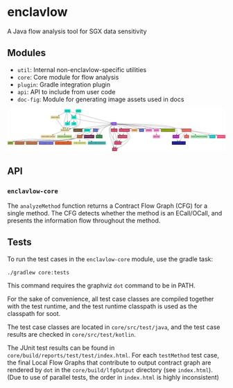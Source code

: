 # enclavlow
A Java flow analysis tool for SGX data sensitivity

## Modules
- `util`: Internal non-enclavlow-specific utilities
- `core`: Core module for flow analysis
- `plugin`: Gradle integration plugin
- `api`: API to include from user code
- `doc-fig`: Module for generating image assets used in docs

![](build/reports/dependency-graph/dependency-graph.png)

## API
### `enclavlow-core`
The `analyzeMethod` function returns a Contract Flow Graph (CFG) for a single method.
The CFG detects whether the method is an ECall/OCall,
and presents the information flow throughout the method.

## Tests
To run the test cases in the `enclavlow-core` module, use the gradle task:

```
./gradlew core:tests
```

This command requires the graphviz `dot` command to be in PATH.

For the sake of convenience, all test case classes are compiled together with the test runtime,
and the test runtime classpath is used as the classpath for soot.

The test case classes are located in `core/src/test/java`,
and the test case results are checked in `core/src/test/kotlin`.

The JUnit test results can be found in `core/build/reports/test/test/index.html`.
For each `testMethod` test case,
the final Local Flow Graphs that contribute to output contract graph
are rendered by `dot` in the `core/build/lfgOutput` directory (see `index.html`).
(Due to use of parallel tests, the order in `index.html` is highly inconsistent)
